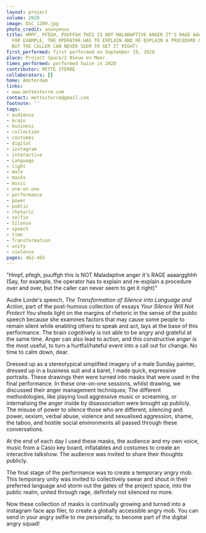 ```yaml
---
layout: project
volume: 2020
image: DSC_1209.jpg
photo_credit: anonymous
title: HMPF, PFEGH, PUUFFGH THIS IS NOT MALADAPTIVE ANGER IT'S RAGE AAAARGGHHH (SAY,
  FOR EXAMPLE, THE OPERATOR HAS TO EXPLAIN AND RE-EXPLAIN A PROCEDURE OVER AND OVER,
  BUT THE CALLER CAN NEVER SEEM TO GET IT RIGHT)
first_performed: first performed on September 19, 2020
place: Project Space/2 Nieuw en Meer
times_performed: performed twice in 2020
contributor: METTE STERRE
collaborators: []
home: Amsterdam
links:
- www.mettesterre.com
contact: mettesterre@gmail.com
footnote: ''
tags:
- audience
- brain
- business
- collection
- costumes
- digital
- instagram
- interactive
- Language
- light
- male
- masks
- music
- one-on-one
- performance
- power
- public
- rhetoric
- selfie
- Silence
- speech
- time
- Transformation
- unity
- violence
pages: 462-463
---
```



"Hmpf, pfegh, puuffgh this is NOT Maladaptive anger it's RAGE aaaargghhh (Say, for example, the operator has to explain and re-explain a procedure over and over, but the caller can never seem to get it right)"   

Audre Lorde's speech, *The Transformation of Silence into Language and Action*, part of the post-humous collection of essays *Your Silence Will Not Protect You* sheds light on the margins of rhetoric in the sense of the public speech because she examines factors that may cause some people to remain silent while enabling others to speak and act, lays at the base of this performance.
The brain cognitively is not able to  be angry and grateful at the same time. Anger can also lead to action, and this constructive anger is the most useful, to turn a hurtful/hateful event into a call out for change. 
No time to calm down, dear.  

Dressed up as a stereotypical simplified imagery of a male Sunday painter, dressed up in a business suit and a baret, I made quick, expressive  portraits. These drawings then were turned into masks that were used in the  final performance. In these one-on-one sessions, whilst drawing, we discussed their anger management techniques; The  different methodologies, like playing loud aggressive music or screaming, or internalising the anger inside by disassociation were brought up publicly. The misuse of power to silence those who are different, silencing and power, sexism, verbal abuse, violence and sexualised aggression, shame, the taboo, and hostile social environments all passed through these conversations.

At the end of each day  I used  these masks, the audience and my own voice, music from a Casio key board, inflatables and costumes to create an interactive talkshow. The audience was invited to share their thoughts publicly.

The final stage of the performance was to create a temporary angry mob. This temporary unity was invited to collectively  swear and shout in their preferred language and storm out the gates of the project space, into the public realm, united through rage, definitely not silenced no more. 

Now these collection of masks is continually growing and turned into a instagram face app filer, to create a globally accessible angry mob. You can send in your angry selfie to me personally, to become part of the digital angry squad!
